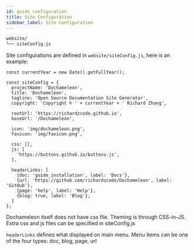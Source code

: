 ```yaml
---
id: guide_configuration
title: Site Configuration
sidebar_label: Site Configuration
---
```


```bash
website/
└── siteConfig.js
```

Site configurations are defined in `website/siteConfig.js`, here is an example:

```
const currentYear = new Date().getFullYear();

const siteConfig = {
  projectName: 'Dochameleon',
  title: 'Dochameleon',
  tagline: 'Open Source Documentation Site Generator',
  copyright: 'Copyright © ' + currentYear + ' Richard Zhang',

  rootUrl: 'https://richardzcode.github.io',
  baseUrl: '/Dochameleon',

  icon: 'img/dochameleon.png',
  favicon: 'img/favicon.png',

  css: [],
  js: [
    'https://buttons.github.io/buttons.js',
  ],

  headerLinks: [
    {doc: 'guide_installation', label: 'Docs'},
    {url: 'https://github.com/richardzcode/Dochameleon', label: 'GitHub'},
    {page: 'help', label: 'Help'},
    {blog: true, label: 'Blog'},
  ]
};
```

Dochameleon itself does not have css file. Theming is through CSS-in-JS. Extra css and js files can be specified in siteConfig.js

`headerLinks` defines what displayed on main menu. Menu items can be one of the four types: doc, blog, page, url
